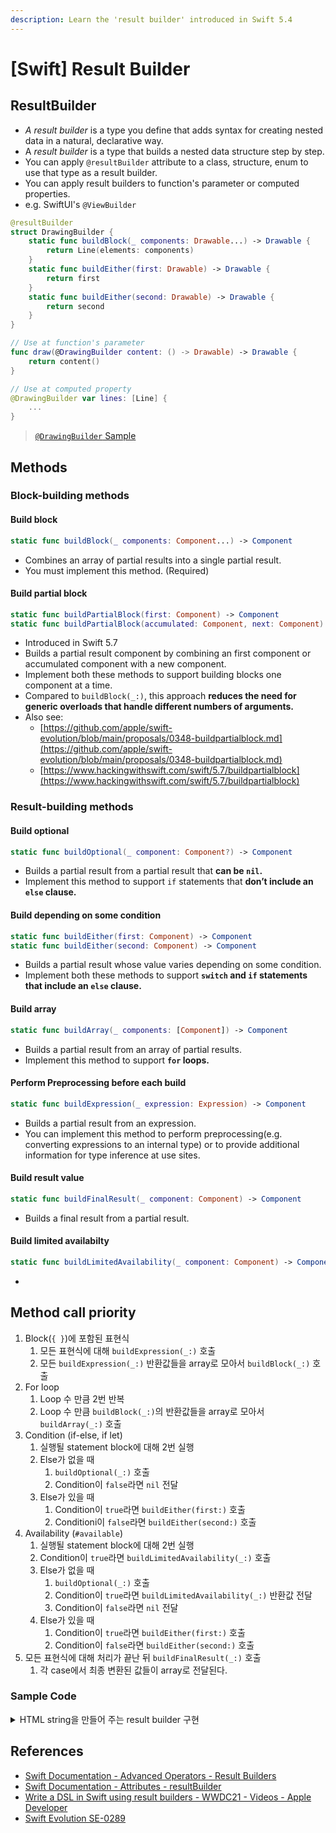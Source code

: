 ```yaml
---
description: Learn the 'result builder' introduced in Swift 5.4
---
```


# \[Swift] Result Builder

## ResultBuilder

* _A result builder_ is a type you define that adds syntax for creating nested data in a natural, declarative way.
* A _result builder_ is a type that builds a nested data structure step by step.
* You can apply `@resultBuilder` attribute to a class, structure, enum to use that type as a result builder.
* You can apply result builders to function's parameter or computed properties.
* e.g. SwiftUI's `@ViewBuilder`

```swift
@resultBuilder
struct DrawingBuilder {
    static func buildBlock(_ components: Drawable...) -> Drawable {
        return Line(elements: components)
    }
    static func buildEither(first: Drawable) -> Drawable {
        return first
    }
    static func buildEither(second: Drawable) -> Drawable {
        return second
    }
}

// Use at function's parameter
func draw(@DrawingBuilder content: () -> Drawable) -> Drawable {
    return content()
}

// Use at computed property
@DrawingBuilder var lines: [Line] {
    ...
}
```

> [`@DrawingBuilder` Sample](https://docs.swift.org/swift-book/documentation/the-swift-programming-language/advancedoperators/#Result-Builders)

## Methods

### Block-building methods

#### Build block

```swift
static func buildBlock(_ components: Component...) -> Component
```

* Combines an array of partial results into a single partial result.
* You must implement this method. (Required)

#### Build partial block

```swift
static func buildPartialBlock(first: Component) -> Component
static func buildPartialBlock(accumulated: Component, next: Component) -> Component
```

* Introduced in Swift 5.7
* Builds a partial result component by combining an first component or accumulated component with a new component.
* Implement both these methods to support building blocks one component at a time.
* Compared to `buildBlock(_:)`, this approach **reduces the need for generic overloads that handle different numbers of arguments.**
* Also see:
  * [https://github.com/apple/swift-evolution/blob/main/proposals/0348-buildpartialblock.md](https://github.com/apple/swift-evolution/blob/main/proposals/0348-buildpartialblock.md)
  * [https://www.hackingwithswift.com/swift/5.7/buildpartialblock](https://www.hackingwithswift.com/swift/5.7/buildpartialblock)

### Result-building methods

#### Build optional

```swift
static func buildOptional(_ component: Component?) -> Component
```

* Builds a partial result from a partial result that **can be  `nil`.**
* Implement this method to support `if` statements that **don’t include an `else` clause.**

#### Build depending on some condition

```swift
static func buildEither(first: Component) -> Component
static func buildEither(second: Component) -> Component
```

* Builds a partial result whose value varies depending on some condition.
* Implement both these methods to support **`switch` and `if` statements that include an `else` clause.**

#### Build array

```swift
static func buildArray(_ components: [Component]) -> Component
```

* Builds a partial result from an array of partial results.
* Implement this method to support **`for` loops.**

#### Perform Preprocessing before each build

```swift
static func buildExpression(_ expression: Expression) -> Component
```

* Builds a partial result from an expression.
* You can implement this method to perform preprocessing(e.g. converting expressions to an internal type) or to provide additional information for type inference at use sites.

#### Build result value

```swift
static func buildFinalResult(_ component: Component) -> Component
```

* Builds a final result from a partial result.

#### Build limited availabilty

```swift
static func buildLimitedAvailability(_ component: Component) -> Component
```

*

## Method call priority

1. Block(`{ }`)에 포함된 표현식
   1. 모든 표현식에 대해 `buildExpression(_:)` 호출
   2. 모든 `buildExpression(_:)` 반환값들을 array로 모아서 `buildBlock(_:)` 호출
2. For loop
   1. Loop 수 만큼 2번 반복
   2. Loop 수 만큼 `buildBlock(_:)`의 반환값들을 array로 모아서 `buildArray(_:)` 호출
3. Condition (if-else, if let)
   1. 실행될 statement block에 대해 2번 실행
   2. Else가 없을 때
      1. `buildOptional(_:)` 호출
      2. Condition이 `false`라면 `nil` 전달
   3. Else가 있을 때
      1. Condition이 `true`라면 `buildEither(first:)` 호출
      2. Conditioni이 `false`라면 `buildEither(second:)` 호출
4. Availability (`#available`)
   1. 실행될 statement block에 대해 2번 실행
   2. Condition이 `true`라면 `buildLimitedAvailability(_:)` 호출
   3. Else가 없을 때
      1. `buildOptional(_:)` 호출
      2. Condition이 `true`라면 `buildLimitedAvailability(_:)` 반환값 전달
      3. Condition이 `false`라면 `nil` 전달
   4. Else가 있을 때
      1. Condition이 `true`라면 `buildEither(first:)` 호출
      2. Condition이 `false`라면 `buildEither(second:)` 호출
5. 모든 표현식에 대해 처리가 끝난 뒤 `buildFinalResult(_:)` 호출
   1. 각 case에서 최종 변환된 값들이 array로 전달된다.

### Sample Code

<details>

<summary>HTML string을 만들어 주는 result builder 구현</summary>

다른 method들이 어떻게 동작하는지 확인하기 위해 임의의 문자열들을 더해본다.

#### HTMLBuilder 구현

```swift
@resultBuilder
struct HTMLBuilder {
    static func buildBlock(_ components: String...) -> String {
        return components.joined(separator: "\n")
    }
    static func buildExpression(_ expression: String) -> String {
        return "a" + expression
    }
    static func buildOptional(_ component: String?) -> String {
        return component ?? "none"
    }
    
    static func buildEither(first component: String) -> String {
        return "first: " + component
    }
    
    static func buildEither(second component: String) -> String {
        return "second: " + component
    }
    
    static func buildFinalResult(_ component: String) -> String {
        return component + "END"
    }
    
    static func buildLimitedAvailability(_ component: String) -> String {
        return component
    }
    
    static func buildArray(_ components: [String]) -> String {
        return components.reduce("", +)
    }
}

```

#### DSL로 HTML string 만들기

```swift

func createHTML(@HTMLBuilder _ content: () -> String) -> String {
    return content()
}

func header(_ exists: Bool) -> String? {
    exists ? "<h1>Hello, World!</h1>" : nil
}


@available (iOS 16.0, *)
struct Maker {
    static func make() -> String {
        return "iOS 18.0"
    }
}

let html = createHTML {
    "<html>"
    "<head>"
    "<title>Sample Page</title>"
    "</head>"
    "<body>"
    
    for i in 1...10 {
        "for \(i)"
        "for \(i)"
    }
    
    if Bool.random() {
        "true statement1"
        "true statement2"
    }
    
    if let header1 = header(true) {
        header1
    }
    
    if let header1 = header(false) {
        header1
    } else {
        "ㅠㅠㅠㅠㅠㅠ"
        "ㅎㅎㅎㅎㅎㅎ"
    }
    
    if let header1 = header(true) {
        header1
    } else {
        "ㅁㄴㅇㄹㅁㄴㅇㄹ"
        "123ㄷㅂㄱㅅㅂㅈ"
    }
    
    if false {
        "aaaaaaaaaa"
    }
    
    switch 3 {
    case 1:
        "ONE"
    case 2:
        "TWO"
    case 3:
        "THREE"
    case 4:
        "FOUR"
    default:
        "DEFAULT"
    }
    
    if #available(iOS 16.0, *) {
        Maker.make()
    } else {
        "asdfqwer"
    }
    
    "<p>This is a sample HTML page.</p>"
    "</body>"
    "</html>"
}
print(html)
```

</details>



## References

* [Swift Documentation - Advanced Operators - Result Builders](https://docs.swift.org/swift-book/documentation/the-swift-programming-language/advancedoperators/#Result-Builders)
* [Swift Documentation - Attributes - resultBuilder](https://docs.swift.org/swift-book/documentation/the-swift-programming-language/attributes/#resultBuilder)
* [Write a DSL in Swift using result builders - WWDC21 - Videos - Apple Developer](https://developer.apple.com/wwdc21/10253)
* [Swift Evolution SE-0289](https://github.com/apple/swift-evolution/blob/main/proposals/0289-result-builders.md)
